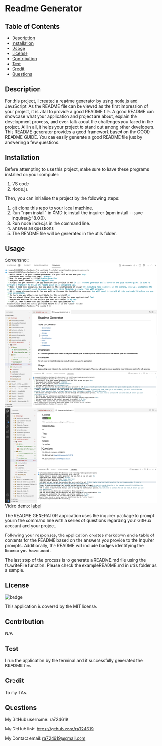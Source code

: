 # Readme Generator

  ## Table of Contents
  * [Description](#description)
  * [Installation](#installation)
  * [Usage](#usage)
  * [License](#license)
  * [Contribution](#contribution)
  * [Test](#test)
  * [Credit](#credit)
  * [Questions](#questions)

  ## Description

For this project, I created a readme generator by using node.js and JavaScript. As the README file can be viewed as the first impression of your project, it is vital to provide a good README file. A good README can showcase what your application and project are about, explain the development process, and even talk about the challenges you faced in the project. All in all, it helps your project to stand out among other developers. This README generator provides a good framework based on the GOOD README GUIDE. You can easily generate a good README file just by answering a few questions.

  ## Installation

Before attempting to use this project, make sure to have these programs installed on your computer:
1. VS code 
2. Node.js. 

Then, you can initialise the project by the following steps: 
1. git clone this repo to your local machine. 
2. Run "npm install" in CMD to install the inquirer (npm install --save inquirer@^8.0.0). 
3. Run node index.js in the command line. 
4. Answer all questions. 
5. The README file will be generated in the utils folder.

  ## Usage

Screenshot:
![Alt text](assets/demo/demo%20screen%20terminal.png)
![Alt text](assets/demo/demo%20screen%20preview%202.jpeg)
![Alt text](assets/demo/demo%20screen%20preview%201.jpeg)
Video demo:
[label](assets/demo/video%20demo%20for%20readme%20generator%20(1).mp4)

The README GENERATOR application uses the inquirer package to prompt you in the command line with a series of questions regarding your GitHub account and your project.

Following your responses, the application creates markdown and a table of contents for the README based on the answers you provide to the Inquirer prompts. Additionally, the README will include badges identifying the license you have used.

The last step of the process is to generate a README.md file using the fs.writeFile function. Please check the exampleREADME.md in utils folder as a sample.

  ## License

  ![badge](https://img.shields.io/badge/license-MIT-brightgreen)
    
  This application is covered by the MIT license.

  ## Contribution

N/A

  ## Test

I run the application by the terminal and it successfully generated the README file.

  ## Credit

To my TAs.

  ## Questions
  
My GitHub username: ra724619

My GitHub link: https://github.com/ra724619
  
My Contact email: ra724619@gmail.com


 
